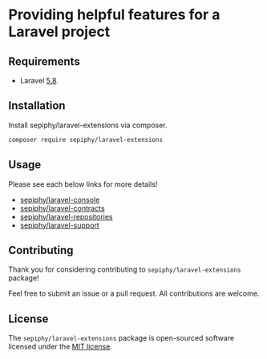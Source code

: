 
# Providing helpful features for a Laravel project

## Requirements

- Laravel [5.8](https://laravel.com/docs/5.8).

## Installation

Install sepiphy/laravel-extensions via composer.

```bash
composer require sepiphy/laravel-extensions
```

## Usage

Please see each below links for more details!

- [sepiphy/laravel-console](src/Console/README.md)
- [sepiphy/laravel-contracts](src/Contracts/README.md)
- [sepiphy/laravel-repositories](src/Repositories/README.md)
- [sepiphy/laravel-support](src/Support/README.md)

## Contributing

Thank you for considering contributing to `sepiphy/laravel-extensions` package!

Feel free to submit an issue or a pull request. All contributions are welcome.

## License

The `sepiphy/laravel-extensions` package is open-sourced software licensed under the [MIT license](LICENSE.md).
